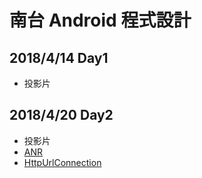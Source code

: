 # 南台 Android 程式設計
## 2018/4/14 Day1
- 投影片
## 2018/4/20 Day2
- 投影片
- [ANR](https://github.com/yorkwu0318/Stust/blob/master/app/src/main/java/yorkdev/sample/stustday2/day2/AnrActivity.java)
- [HttpUrlConnection](https://github.com/yorkwu0318/Stust/blob/master/app/src/main/java/yorkdev/sample/stustday2/day2/HttpUrlConnectionActivity.java)
